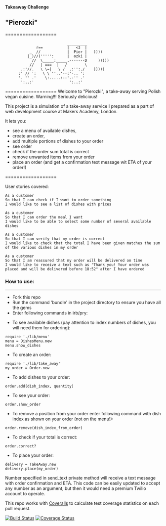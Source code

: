 #### Takeaway Challenge  

## "Pierozki"
==================
```
                            _________
              r==           |   <3  |
           _  //            |  Pier |   ))))
          |_)//(''''':      |  ozki |
            //  \_____:_____.-------D     )))))
           //   | ===  |   /        \
       .:'//.   \ \=|   \ /  .:'':./    )))))
      :' // ':   \ \ ''..'--:'-.. ':
      '. '' .'    \:.....:--'.-'' .'
       ':..:'                ':..:'

 ```

 ==================
 Welcome to "Pierozki", a take-away serving Polish vegan cuisine.
 Warning!!! Seriously delicious!

 This project is a simulation of a take-away service I prepared as a part of web development course at Makers Academy, London.  
 
 It lets you:
 - see a menu of available dishes,
 - create an order,
 - add multiple portions of dishes to your order
 - see order
 - check if the order sum total is correct
 - remove unwanted items from your order
 - place an order (and get a confirmation text message wit ETA of your order!)   

 ==================

User stories covered:  

```
As a customer
So that I can check if I want to order something
I would like to see a list of dishes with prices

As a customer
So that I can order the meal I want
I would like to be able to select some number of several available dishes

As a customer
So that I can verify that my order is correct
I would like to check that the total I have been given matches the sum of the various dishes in my order

As a customer
So that I am reassured that my order will be delivered on time
I would like to receive a text such as "Thank you! Your order was placed and will be delivered before 18:52" after I have ordered
```

### How to use:
-----

* Fork this repo
* Run the command 'bundle' in the project directory to ensure you have all the gems
* Enter following commands in irb/pry:  

- To see available dishes (pay attention to index numbers of dishes, you will need them for ordering):  
```
require './lib/menu'
menu = DishesMenu.new
menu.show_dishes
```   

- To create an order:   
```
require './lib/take_away'
my_order = Order.new
```  

- To add dishes to your order:  
```
order.add(dish_index, quantity)
```   

- To see your order:  
```
order.show_order
```   

- To remove a position from your order enter following command with dish index as shown on your order (not on the menu!):  
```
order.remove(dish_index_from_order)
```  

- To check if your total is correct:  
```
order.correct?
```   

- To place your order:  
```
delivery = TakeAway.new
delivery.place(my_order)
```   
Number specified in send_text private method will receive a text message with order confirmation and ETA. This code can be easily updated to accept any number as an argument, but then it would need a premium Twilio account to operate.



This repo works with [Coveralls](https://coveralls.io/) to calculate test coverage statistics on each pull request.

[![Build Status](https://travis-ci.org/CrystalPea/takeaway-challenge.svg?branch=master)](https://travis-ci.org/CrystalPea/takeaway-challenge)
[![Coverage Status](https://coveralls.io/repos/CrystalPea/takeaway-challenge/badge.png)](https://coveralls.io/r/CrystalPea/takeaway-challenge)
